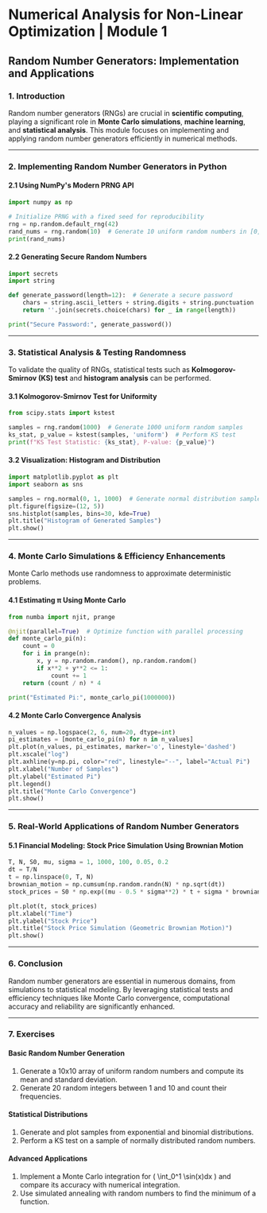 # **Numerical Analysis for Non-Linear Optimization | Module 1**

## **Random Number Generators: Implementation and Applications**

### **1. Introduction**

Random number generators (RNGs) are crucial in **scientific computing**, playing a significant role in **Monte Carlo simulations**, **machine learning**, and **statistical analysis**. This module focuses on implementing and applying random number generators efficiently in numerical methods.

---

### **2. Implementing Random Number Generators in Python**

#### **2.1 Using NumPy's Modern PRNG API**

```python
import numpy as np

# Initialize PRNG with a fixed seed for reproducibility  
rng = np.random.default_rng(42)
rand_nums = rng.random(10)  # Generate 10 uniform random numbers in [0,1)  
print(rand_nums)
```

#### **2.2 Generating Secure Random Numbers**

```python
import secrets
import string

def generate_password(length=12):  # Generate a secure password
    chars = string.ascii_letters + string.digits + string.punctuation
    return ''.join(secrets.choice(chars) for _ in range(length))

print("Secure Password:", generate_password())
```

---

### **3. Statistical Analysis & Testing Randomness**

To validate the quality of RNGs, statistical tests such as **Kolmogorov-Smirnov (KS) test** and **histogram analysis** can be performed.

#### **3.1 Kolmogorov-Smirnov Test for Uniformity**

```python
from scipy.stats import kstest

samples = rng.random(1000)  # Generate 1000 uniform random samples
ks_stat, p_value = kstest(samples, 'uniform')  # Perform KS test
print(f"KS Test Statistic: {ks_stat}, P-value: {p_value}")
```

#### **3.2 Visualization: Histogram and Distribution**

```python
import matplotlib.pyplot as plt
import seaborn as sns

samples = rng.normal(0, 1, 1000)  # Generate normal distribution samples
plt.figure(figsize=(12, 5))
sns.histplot(samples, bins=30, kde=True)
plt.title("Histogram of Generated Samples")
plt.show()
```

---

### **4. Monte Carlo Simulations & Efficiency Enhancements**

Monte Carlo methods use randomness to approximate deterministic problems.

#### **4.1 Estimating π Using Monte Carlo**

```python
from numba import njit, prange

@njit(parallel=True)  # Optimize function with parallel processing
def monte_carlo_pi(n):
    count = 0
    for i in prange(n):
        x, y = np.random.random(), np.random.random()
        if x**2 + y**2 <= 1:
            count += 1
    return (count / n) * 4

print("Estimated Pi:", monte_carlo_pi(1000000))
```

#### **4.2 Monte Carlo Convergence Analysis**

```python
n_values = np.logspace(2, 6, num=20, dtype=int)
pi_estimates = [monte_carlo_pi(n) for n in n_values]
plt.plot(n_values, pi_estimates, marker='o', linestyle='dashed')
plt.xscale("log")
plt.axhline(y=np.pi, color="red", linestyle="--", label="Actual Pi")
plt.xlabel("Number of Samples")
plt.ylabel("Estimated Pi")
plt.legend()
plt.title("Monte Carlo Convergence")
plt.show()
```

---

### **5. Real-World Applications of Random Number Generators**

#### **5.1 Financial Modeling: Stock Price Simulation Using Brownian Motion**

```python
T, N, S0, mu, sigma = 1, 1000, 100, 0.05, 0.2
dt = T/N
t = np.linspace(0, T, N)
brownian_motion = np.cumsum(np.random.randn(N) * np.sqrt(dt))
stock_prices = S0 * np.exp((mu - 0.5 * sigma**2) * t + sigma * brownian_motion)

plt.plot(t, stock_prices)
plt.xlabel("Time")
plt.ylabel("Stock Price")
plt.title("Stock Price Simulation (Geometric Brownian Motion)")
plt.show()
```

---

### **6. Conclusion**

Random number generators are essential in numerous domains, from simulations to statistical modeling. By leveraging statistical tests and efficiency techniques like Monte Carlo convergence, computational accuracy and reliability are significantly enhanced.

---

### **7. Exercises**

#### **Basic Random Number Generation**
1. Generate a 10x10 array of uniform random numbers and compute its mean and standard deviation.
2. Generate 20 random integers between 1 and 10 and count their frequencies.

#### **Statistical Distributions**
1. Generate and plot samples from exponential and binomial distributions.
2. Perform a KS test on a sample of normally distributed random numbers.

#### **Advanced Applications**
1. Implement a Monte Carlo integration for \( \int_0^1 \sin(x)dx \) and compare its accuracy with numerical integration.
2. Use simulated annealing with random numbers to find the minimum of a function.


